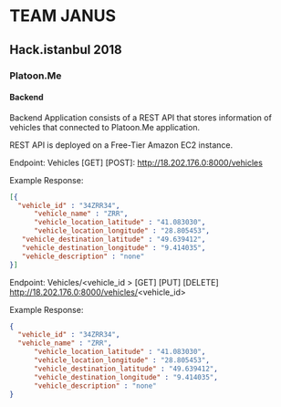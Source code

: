 # TEAM JANUS
## Hack.istanbul 2018
### Platoon.Me
#### Backend

Backend Application consists of a REST API that stores information of vehicles that connected to Platoon.Me application.

REST API is deployed on a Free-Tier Amazon EC2 instance.

Endpoint: Vehicles [GET] [POST]:
http://18.202.176.0:8000/vehicles

  Example Response:
  
  ```json
  [{
  	"vehicle_id" : "34ZRR34",
    	"vehicle_name" : "ZRR",
    	"vehicle_location_latitude" : "41.083030",
    	"vehicle_location_longitude" : "28.805453",
   	 "vehicle_destination_latitude" : "49.639412",
   	 "vehicle_destination_longitude" : "9.414035",
   	 "vehicle_description" : "none"
  }]
  ```

Endpoint: Vehicles/<vehicle_id > [GET] [PUT] [DELETE]
http://18.202.176.0:8000/vehicles/<vehicle_id>

  Example Response:
  ```json
  {
  	"vehicle_id" : "34ZRR34",
   	"vehicle_name" : "ZRR",
    	"vehicle_location_latitude" : "41.083030",
    	"vehicle_location_longitude" : "28.805453",
    	"vehicle_destination_latitude" : "49.639412",
    	"vehicle_destination_longitude" : "9.414035",
    	"vehicle_description" : "none"
  }
  ```

